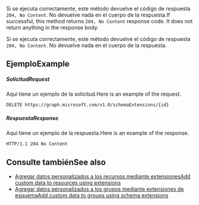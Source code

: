 <span data-ttu-id="1fa81-p103">Si se ejecuta correctamente, este método devuelve el código de respuesta `204, No Content`. No devuelve nada en el cuerpo de la respuesta.</span><span class="sxs-lookup"><span data-stu-id="1fa81-p103">If successful, this method returns `204, No Content` response code. It does not return anything in the response body.</span></span>

Si se ejecuta correctamente, este método devuelve el código de respuesta `204, No Content`. No devuelve nada en el cuerpo de la respuesta.

## <a name="example"></a><span data-ttu-id="1fa81-119">Ejemplo</span><span class="sxs-lookup"><span data-stu-id="1fa81-119">Example</span></span>
##### <a name="request"></a><span data-ttu-id="1fa81-120">Solicitud</span><span class="sxs-lookup"><span data-stu-id="1fa81-120">Request</span></span>
<span data-ttu-id="1fa81-121">Aquí tiene un ejemplo de la solicitud.</span><span class="sxs-lookup"><span data-stu-id="1fa81-121">Here is an example of the request.</span></span>
<!-- {
  "blockType": "request",
  "name": "delete_schemaextension"
}-->
```http
DELETE https://graph.microsoft.com/v1.0/schemaExtensions/{id}
```
##### <a name="response"></a><span data-ttu-id="1fa81-122">Respuesta</span><span class="sxs-lookup"><span data-stu-id="1fa81-122">Response</span></span>
<span data-ttu-id="1fa81-123">Aquí tiene un ejemplo de la respuesta.</span><span class="sxs-lookup"><span data-stu-id="1fa81-123">Here is an example of the response.</span></span> 
<!-- {
  "blockType": "response",
  "truncated": true
} -->
```http
HTTP/1.1 204 No Content
```

## <a name="see-also"></a><span data-ttu-id="1fa81-124">Consulte también</span><span class="sxs-lookup"><span data-stu-id="1fa81-124">See also</span></span>

- [<span data-ttu-id="1fa81-125">Agregar datos personalizados a los recursos mediante extensiones</span><span class="sxs-lookup"><span data-stu-id="1fa81-125">Add custom data to resources using extensions</span></span>](../../../concepts/extensibility_overview.md)
- [<span data-ttu-id="1fa81-126">Agregar datos personalizados a los grupos mediante extensiones de esquema</span><span class="sxs-lookup"><span data-stu-id="1fa81-126">Add custom data to groups using schema extensions</span></span>](../../../concepts/extensibility_schema_groups.md)

<!-- uuid: 8fcb5dbc-d5aa-4681-8e31-b001d5168d79
2015-10-25 14:57:30 UTC -->
<!-- {
  "type": "#page.annotation",
  "description": "Delete schemaExtension",
  "keywords": "",
  "section": "documentation",
  "tocPath": ""
}-->